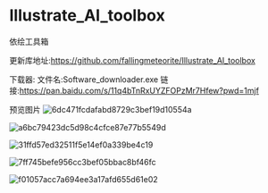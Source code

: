 # Illustrate_AI_toolbox
依绘工具箱

更新库地址:https://github.com/fallingmeteorite/Illustrate_AI_toolbox

下载器:
文件名:Software_downloader.exe
链接:https://pan.baidu.com/s/11q4bTnRxUYZFOPzMr7Hfew?pwd=1mjf

预览图片
![6dc471fcdafabd8729c3bef19d10554a](https://github.com/user-attachments/assets/f336c9e2-396b-4733-b91b-4e04bf6d7c13)

![a6bc79423dc5d98c4cfce87e77b5549d](https://github.com/user-attachments/assets/63f7f949-0583-4ad7-9b7c-202dc633d61c)

![31ffd57ed32511f5e14ef0a339be4c19](https://github.com/user-attachments/assets/a6ea6cdc-3b09-4877-b699-822c44aa28a0)

![7ff745befe956cc3bef05bbac8bf46fc](https://github.com/user-attachments/assets/22b6d765-a9f5-4e35-ac3e-fe5e67b300b6)

![f01057acc7a694ee3a17afd655d61e02](https://github.com/user-attachments/assets/89f2e53c-0c51-4c83-9869-5ffca5642c94)




